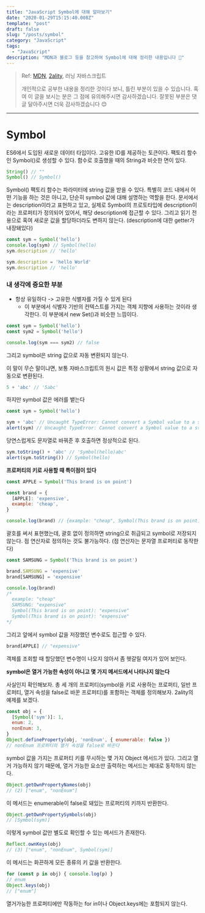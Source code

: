 ```yaml
---
title: "JavaScript Symbol에 대해 알아보기"
date: "2020-01-29T15:15:40.008Z"
template: "post"
draft: false
slug: "/posts/symbol"
category: "JavaScript"
tags:
  - "JavaScript"
description: "MDN과 블로그 등을 참고하여 Symbol에 대해 정리한 내용입니다 📖"
---
```


> Ref: [MDN](https://developer.mozilla.org/en-US/docs/Glossary/Symbol), [2ality](https://2ality.com/2014/12/es6-symbols.html), 러닝 자바스크립트
>
> 개인적으로 공부한 내용을 정리한 것이다 보니, 틀린 부분이 있을 수 있습니다. 혹여 이 글을 보시는 분은 그 점에 유의해주시면 감사하겠습니다. 잘못된 부분은 댓글 달아주시면 더욱 감사하겠습니다 😊

---

# Symbol

ES6에서 도입된 새로운 데이터 타입이다. 고유한 ID를 제공하는 토큰이다. 팩토리 함수인 Symbol()로 생성할 수 있다. 함수로 호출했을 때의 String과 비슷한 면이 있다.

``` js
String() // ""
Symbol() // Symbol()
```

Symbol() 팩토리 함수는 파라미터에 string 값을 받을 수 있다. 특별히 코드 내에서 어떤 기능을 하는 것은 아니고, 단순히 symbol 값에 대해 설명하는 역할을 한다. 문서에서는 description이라고 표현하고 있고, 실제로 Symbol의 프로토타입에 description이라는 프로퍼티가 정의되어 있어서, 해당 description에 접근할 수 있다. 그리고 읽기 전용으로 혹여 새로운 값을 할당하더라도 변하지 않는다. (description에 대한 getter가 내장돼있다)

``` js
const sym = Symbol('hello')
console.log(sym) // Symbol(hello)
sym.description // 'hello'

sym.description = 'hello World'
sym.description // 'hello'
```

### 내 생각에 중요한 부분

- 항상 유일하다 -> 고유한 식별자를 가질 수 있게 된다
  - 이 부분에서 식별자 기반의 컨텍스트를 가지는 객체 지향에 사용하는 것이라 생각한다. 이 부분에서 new Set()과 비슷한 느낌이다.

``` js
const sym = Symbol('hello')
const sym2 = Symbol('hello')

console.log(sym === sym2) // false
```

그리고 symbol은 string 값으로 자동 변환되지 않는다.

이 말이 무슨 말이냐면, 보통 자바스크립트의 원시 값은 특정 상황에서 string 값으로 자동으로 변환된다.

``` js
5 + 'abc' // '5abc'
```

하지만 symbol 값은 에러를 뱉는다

``` js
const sym = Symbol('hello')

sym + 'abc' // Uncaught TypeError: Cannot convert a Symbol value to a string
alert(sym) // Uncaught TypeError: Cannot convert a Symbol value to a string
```

당연스럽게도 문자열로 바꿔준 후 호출하면 정상적으로 된다.

``` js
sym.toString() + 'abc' // 'Symbol(hello)abc'
alert(sym.toString()) // Symbol(hello)
```



**프로퍼티의 키로 사용할 때 특이점이 있다**

``` js
const APPLE = Symbol('This brand is on point')

const brand = {
  [APPLE]: 'expensive',
  example: 'cheap',
}

console.log(brand) // {example: "cheap", Symbol(This brand is on point): "expensive"}
```

괄호를 써서 표현했는데, 괄호 없이 정의하면 string으로 취급되고 symbol로 저장되지 않는다. 점 연산자로 정의하는 것도 불가능하다. (점 연산자는 문자열 프로퍼티로 동작한다)

``` js
const SAMSUNG = Symbol('This brand is on point')

brand.SAMSUNG = 'expensive'
brand[SAMSUNG] = 'expensive'

console.log(brand)
/*
  example: "cheap"
  SAMSUNG: "expensive"
  Symbol(This brand is on point): "expensive"
  Symbol(This brand is on point): "expensive"
*/
```

그리고 앞에서 symbol 값을 저장했던 변수로도 접근할 수 있다.

``` js
brand[APPLE] // "expensive"
```

객체를 조회할 때 할당했던 변수명이 나오지 않아서 좀 헷갈릴 여지가 있어 보인다.


**symbol은 열거 가능한 속성이 아니고 몇 가지 메서드에서 나타나지 않는다**

사실인지 확인해보자. 총 세 개의 프로퍼티(symbol을 키로 사용하는 프로퍼티, 일반 프로퍼티, 열거 속성을 false로 바꾼 프로퍼티)를 포함하는 객체를 정의해보자. 2ality의 예제를 보겠다.

``` js
const obj = {
  [Symbol('sym')]: 1,
  enum: 2,
  nonEnum: 3,
}
Object.defineProperty(obj, 'nonEnum', { enumerable: false }) 
// nonEnum 프로퍼티의 열거 속성을 false로 바꾼다
```

symbol 값을 가지는 프로퍼티 키를 무시하는 몇 가지 Object 메서드가 있다. 그리고 열거 가능하지 않기 때문에, 열거 가능한  요소만 출력하는 메서드는 제대로 동작하지 않는다.

``` js
Object.getOwnPropertyNames(obj)
// (2) ["enum", "nonEnum"]
```

이 메서드는 enumerable이 false로 돼있는 프로퍼티의 키까지 반환한다.

``` js
Object.getOwnPropertySymbols(obj)
// [Symbol(sym)]
```

이렇게 symbol 값만 별도로 확인할 수 있는 메서드가 존재한다.

``` js
Reflect.ownKeys(obj)
// (3) ["enum", "nonEnum", Symbol(sym)]
```

이 메서드는 화끈하게 모든 종류의 키 값을 반환한다.

``` js
for (const p in obj) { console.log(p) }
// enum
Object.keys(obj)
// ["enum"]
```

열거가능한 프로퍼티에만 작동하는 for in이나 Object.keys에는 포함되지 않는다.